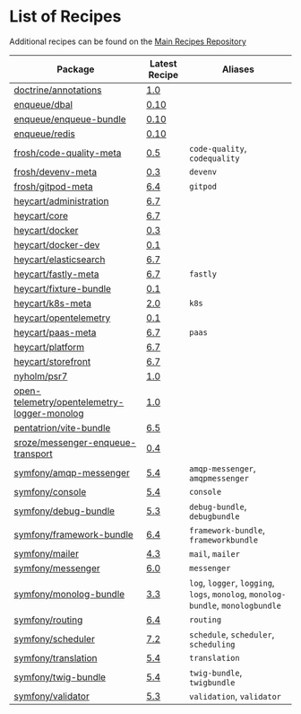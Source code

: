 # List of Recipes

Additional recipes can be found on the [Main Recipes Repository](https://github.com/symfony/recipes/blob/flex/main/RECIPES.md)

| Package | Latest Recipe | Aliases |
| --- | --- | --- |
| [doctrine/annotations](https://packagist.org/packages/doctrine/annotations) | [1.0](doctrine/annotations/1.0) |  |
| [enqueue/dbal](https://packagist.org/packages/enqueue/dbal) | [0.10](enqueue/dbal/0.10) |  |
| [enqueue/enqueue-bundle](https://packagist.org/packages/enqueue/enqueue-bundle) | [0.10](enqueue/enqueue-bundle/0.10) |  |
| [enqueue/redis](https://packagist.org/packages/enqueue/redis) | [0.10](enqueue/redis/0.10) |  |
| [frosh/code-quality-meta](https://packagist.org/packages/frosh/code-quality-meta) | [0.5](frosh/code-quality-meta/0.5) | `code-quality`, `codequality` |
| [frosh/devenv-meta](https://packagist.org/packages/frosh/devenv-meta) | [0.3](frosh/devenv-meta/0.3) | `devenv` |
| [frosh/gitpod-meta](https://packagist.org/packages/frosh/gitpod-meta) | [6.4](frosh/gitpod-meta/6.4) | `gitpod` |
| [heycart/administration](https://packagist.org/packages/heycart/administration) | [6.7](heycart/administration/6.7) |  |
| [heycart/core](https://packagist.org/packages/heycart/core) | [6.7](heycart/core/6.7) |  |
| [heycart/docker](https://packagist.org/packages/heycart/docker) | [0.3](heycart/docker/0.3) |  |
| [heycart/docker-dev](https://packagist.org/packages/heycart/docker-dev) | [0.1](heycart/docker-dev/0.1) |  |
| [heycart/elasticsearch](https://packagist.org/packages/heycart/elasticsearch) | [6.7](heycart/elasticsearch/6.7) |  |
| [heycart/fastly-meta](https://packagist.org/packages/heycart/fastly-meta) | [6.7](heycart/fastly-meta/6.7) | `fastly` |
| [heycart/fixture-bundle](https://packagist.org/packages/heycart/fixture-bundle) | [0.1](heycart/fixture-bundle/0.1) |  |
| [heycart/k8s-meta](https://packagist.org/packages/heycart/k8s-meta) | [2.0](heycart/k8s-meta/2.0) | `k8s` |
| [heycart/opentelemetry](https://packagist.org/packages/heycart/opentelemetry) | [0.1](heycart/opentelemetry/0.1) |  |
| [heycart/paas-meta](https://packagist.org/packages/heycart/paas-meta) | [6.7](heycart/paas-meta/6.7) | `paas` |
| [heycart/platform](https://packagist.org/packages/heycart/platform) | [6.7](heycart/platform/6.7) |  |
| [heycart/storefront](https://packagist.org/packages/heycart/storefront) | [6.7](heycart/storefront/6.7) |  |
| [nyholm/psr7](https://packagist.org/packages/nyholm/psr7) | [1.0](nyholm/psr7/1.0) |  |
| [open-telemetry/opentelemetry-logger-monolog](https://packagist.org/packages/open-telemetry/opentelemetry-logger-monolog) | [1.0](open-telemetry/opentelemetry-logger-monolog/1.0) |  |
| [pentatrion/vite-bundle](https://packagist.org/packages/pentatrion/vite-bundle) | [6.5](pentatrion/vite-bundle/6.5) |  |
| [sroze/messenger-enqueue-transport](https://packagist.org/packages/sroze/messenger-enqueue-transport) | [0.4](sroze/messenger-enqueue-transport/0.4) |  |
| [symfony/amqp-messenger](https://packagist.org/packages/symfony/amqp-messenger) | [5.4](symfony/amqp-messenger/5.4) | `amqp-messenger`, `amqpmessenger` |
| [symfony/console](https://packagist.org/packages/symfony/console) | [5.4](symfony/console/5.4) | `console` |
| [symfony/debug-bundle](https://packagist.org/packages/symfony/debug-bundle) | [5.3](symfony/debug-bundle/5.3) | `debug-bundle`, `debugbundle` |
| [symfony/framework-bundle](https://packagist.org/packages/symfony/framework-bundle) | [6.4](symfony/framework-bundle/6.4) | `framework-bundle`, `frameworkbundle` |
| [symfony/mailer](https://packagist.org/packages/symfony/mailer) | [4.3](symfony/mailer/4.3) | `mail`, `mailer` |
| [symfony/messenger](https://packagist.org/packages/symfony/messenger) | [6.0](symfony/messenger/6.0) | `messenger` |
| [symfony/monolog-bundle](https://packagist.org/packages/symfony/monolog-bundle) | [3.3](symfony/monolog-bundle/3.3) | `log`, `logger`, `logging`, `logs`, `monolog`, `monolog-bundle`, `monologbundle` |
| [symfony/routing](https://packagist.org/packages/symfony/routing) | [6.4](symfony/routing/6.4) | `routing` |
| [symfony/scheduler](https://packagist.org/packages/symfony/scheduler) | [7.2](symfony/scheduler/7.2) | `schedule`, `scheduler`, `scheduling` |
| [symfony/translation](https://packagist.org/packages/symfony/translation) | [5.4](symfony/translation/5.4) | `translation` |
| [symfony/twig-bundle](https://packagist.org/packages/symfony/twig-bundle) | [5.4](symfony/twig-bundle/5.4) | `twig-bundle`, `twigbundle` |
| [symfony/validator](https://packagist.org/packages/symfony/validator) | [5.3](symfony/validator/5.3) | `validation`, `validator` |